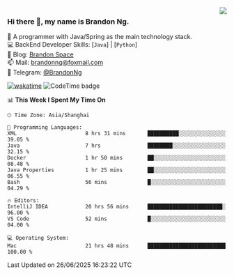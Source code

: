 <img  align="right" src="https://github-readme-stats-brandon0824.vercel.app/api/top-langs/?username=brandon0824&layout=compact">

### Hi there 👋, my name is Brandon Ng.

🌱 A programmer with Java/Spring as the main technology stack.  
💻 BackEnd Developer Skills: [`Java`] | [`Python`]  
📝 Blog: [Brandon Space](https://blog.brandonng.cc)  
📫 Mail: brandonng@foxmail.com  
📰 Telegram: [@BrandonNg](https://t.me/BrandonNg24)  

[![wakatime](https://wakatime.com/badge/user/940cafbf-f9d5-4b24-9a07-19bb072f52bb.svg)](https://wakatime.com/@940cafbf-f9d5-4b24-9a07-19bb072f52bb)
![CodeTime badge](https://img.shields.io/endpoint?style=flat-square&url=https%3A%2F%2Fapi.codetime.dev%2Fshield%3Fid%3D128%26project%3D%26in%3D604800000)

<!--START_SECTION:waka-->
📊 **This Week I Spent My Time On** 

```text
🕑︎ Time Zone: Asia/Shanghai

💬 Programming Languages: 
XML                      8 hrs 31 mins       ██████████░░░░░░░░░░░░░░░   39.05 % 
Java                     7 hrs               ████████░░░░░░░░░░░░░░░░░   32.15 % 
Docker                   1 hr 50 mins        ██░░░░░░░░░░░░░░░░░░░░░░░   08.48 % 
Java Properties          1 hr 25 mins        ██░░░░░░░░░░░░░░░░░░░░░░░   06.55 % 
Bash                     56 mins             █░░░░░░░░░░░░░░░░░░░░░░░░   04.29 % 

🔥 Editors: 
IntelliJ IDEA            20 hrs 56 mins      ████████████████████████░   96.00 % 
VS Code                  52 mins             █░░░░░░░░░░░░░░░░░░░░░░░░   04.00 % 

💻 Operating System: 
Mac                      21 hrs 48 mins      █████████████████████████   100.00 % 
```


 Last Updated on 26/06/2025 16:23:22 UTC
<!--END_SECTION:waka-->
